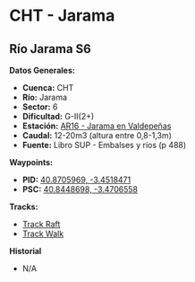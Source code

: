 # CHT - Jarama

## Río Jarama S6

**Datos Generales:**
* **Cuenca:** CHT
* **Río:** Jarama
* **Sector:** 6
* **Dificultad:** G-II(2+)
* **Estación:** [AR16 - Jarama en Valdepeñas](https://saihtajo.chtajo.es/stmobile/index.php?url=/tr/ficha/estacion:AR16)
* **Caudal:** 12-20m3 (altura entre 0,8-1,3m)
* **Fuente:** Libro SUP - Embalses y ríos (p 488)

**Waypoints:**
* **PID:** [40.8705969, -3.4518471](https://maps.app.goo.gl/NYryL6f8RY85Gvvd8)
* **PSC:** [40.8448698, -3.4706558](https://maps.app.goo.gl/ExHsKKNre9HN4KVS6)

**Tracks:**
* [Track Raft](https://connect.garmin.com/modern/course/192904137)
* [Track Walk](https://connect.garmin.com/modern/course/192902293)

**Historial**
* N/A
